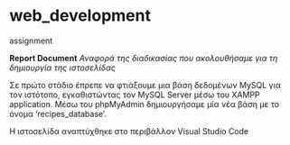 # web_development
assignment
  
**Report Document**
*Αναφορά της διαδικασίας που ακολουθήσαμε για τη δημιουργία της ιστοσελίδας*
  
Σε πρώτο στάδιο έπρεπε να φτιάξουμε μια βάση δεδομένων MySQL για τον ιστότοπο,   εγκαθιστώντας τον MySQL Server μέσω του XAMPP application. Μέσω του phpMyAdmin δημιουργήσαμε μία νέα βάση με το όνομα ‘recipes_database’.

 




Η ιστοσελίδα αναπτύχθηκε στο περιβάλλον Visual Studio Code 


